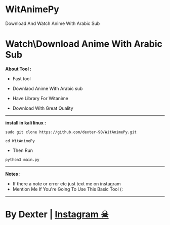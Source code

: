 # WitAnimePy
Download And Watch Anime With Arabic Sub
<img
  src=""
  alt=""
  title=""
  style="display: inline-block; margin: 0 auto; max-width: 300px">


# Watch\Download Anime With Arabic Sub

**About Tool :**

- Fast tool

- Downlaod Anime With Arabic sub

- Have Library For Witanime

- Download With Great Quality


---------------------  
**install in kali linux :**

`sudo git clone https://github.com/dexter-90/WitAnimePy.git`

`cd WitAnimePy`
- Then Run 

`python3 main.py`

---------------------
**Notes :**
- If there a note or error etc just text me on instagram
- Mention Me If You're Going To Use This Basic Tool (:
---------------------

# **By Dexter** | <a class="" href="https://www.instagram.com/ishussain_">**Instagram** ☠</a> 
